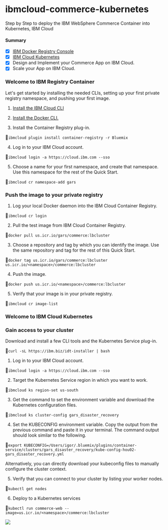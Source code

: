 # ibmcloud-commerce-kubernetes
Step by Step to deploy the IBM WebSphere Commerce Container into Kubernetes, IBM Cloud

#### Summary
- [X] [IBM Docker Registry Console](https://cloud.ibm.com/kubernetes/registry/main/images)
- [X] [IBM Cloud Kubernetes](https://cloud.ibm.com/kubernetes/clusters)
- [X] Design and Implement your Commerce App on IBM Cloud.
- [X] Scale your App on IBM Cloud.

### Welcome to IBM Registry Container
Let's get started by installing the needed CLIs, setting up your first private registry namespace, and pushing your first image.

1. [Install the IBM Cloud CLI](https://cloud.ibm.com/docs/cli/reference/ibmcloud?topic=cloud-cli-ibmcloud-cli#ibmcloud-cli)

2. [Install the Docker CLI.](https://docs.docker.com/engine/installation/)

3. Install the Container Registry plug-in.

:large_blue_circle:`ibmcloud plugin install container-registry -r Bluemix`

4. Log in to your IBM Cloud account.

:large_blue_circle:`ibmcloud login -a https://cloud.ibm.com --sso`

5. Choose a name for your first namespace, and create that namespace. Use this namespace for the rest of the Quick Start.

:large_blue_circle:`ibmcloud cr namespace-add gars`

### Push the image to your private registry
1. Log your local Docker daemon into the IBM Cloud Container Registry.

:large_blue_circle:`ibmcloud cr login`

2. Pull the test image from IBM Cloud Container Registry.

:large_blue_circle:`docker pull us.icr.io/gars/commerce:lbcluster`

3. Choose a repository and tag by which you can identify the image. Use the same repository and tag for the rest of this Quick Start.

:large_blue_circle:`docker tag us.icr.io/gars/commerce:lbcluster us.icr.io/<namespace>/commerce:lbcluster`

4. Push the image.

:large_blue_circle:`docker push us.icr.io/<namespace>/commerce:lbcluster`

5. Verify that your image is in your private registry.

:large_blue_circle:`ibmcloud cr image-list`

### Welcome to IBM Cloud Kubernetes

### Gain access to your cluster

Download and install a few CLI tools and the Kubernetes Service plug-in.

:large_blue_circle:`curl -sL https://ibm.biz/idt-installer | bash`

1. Log in to your IBM Cloud account.

:large_blue_circle:`ibmcloud login -a https://cloud.ibm.com --sso`

2. Target the Kubernetes Service region in which you want to work.

:large_blue_circle:`ibmcloud ks region-set us-south`

3. Get the command to set the environment variable and download the Kubernetes configuration files.

:large_blue_circle:`ibmcloud ks cluster-config gars_disaster_recovery`

4. Set the KUBECONFIG environment variable. Copy the output from the previous command and paste it in your terminal. The command output should look similar to the following.

:large_blue_circle:`export KUBECONFIG=/Users/igor/.bluemix/plugins/container-service/clusters/gars_disaster_recovery/kube-config-hou02-gars_disaster_recovery.yml`

Alternatively, you can directly download your kubeconfig files to manually configure the cluster context.

5. Verify that you can connect to your cluster by listing your worker nodes.

:large_blue_circle:`kubectl get nodes`

6. Deploy to a Kubernetes services 

:large_blue_circle:`kubectl run commerce-web --image=us.icr.io/<namespace>/commerce:lbcluster`

![](https://github.com/imvieira/fullstack-ibmcloud/blob/master/Commerce%20IBM%20Cloud%20&%20Kubernetes/Kube_port_forward_Commerce.gif?raw=true)
